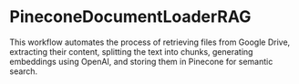 # PineconeDocumentLoaderRAG
This workflow automates the process of retrieving files from Google Drive, extracting their content, splitting the text into chunks, generating embeddings using OpenAI, and storing them in Pinecone for semantic search.
